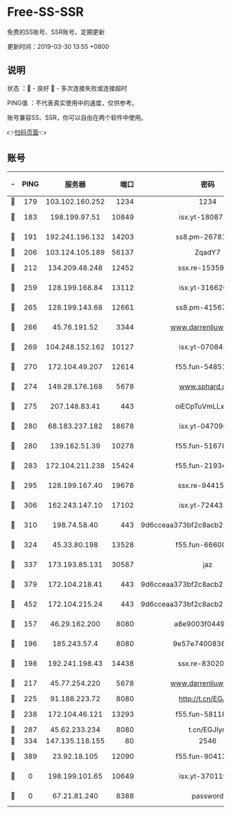 # Free-SS-SSR

免费的SS账号、SSR账号，定期更新

更新时间：2019-03-30 13:55 +0800

## 说明

状态     ：🙂 - 良好 🙁 - 多次连接失败或连接超时

PING值   ：不代表真实使用中的速度，仅供参考。

账号兼容SS、SSR，你可以自由在两个软件中使用。

👉[扫码页面](https://liesauer.github.io/Free-SS-SSR/)👈

## 账号

|-|PING|服务器|端口|密码|加密方式|区域|
|:----:|:----:|:-----:|-----:|:----:|:----:|:----:|
|🙂|179|103.102.160.252|1234|1234|rc4-md5|JP|
|🙂|183|198.199.97.51|10849|isx.yt-18087138|aes-256-cfb|US|
|🙂|191|192.241.196.132|14203|ss8.pm-26781562|aes-256-cfb|US|
|🙂|206|103.124.105.189|56137|ZqadY7|chacha20|US|
|🙂|212|134.209.48.248|12452|ssx.re-15359519|aes-256-cfb|US|
|🙂|259|128.199.168.84|13112|isx.yt-31662072|aes-256-cfb|SG|
|🙂|265|128.199.143.68|12661|ss8.pm-41567124|aes-256-cfb|SG|
|🙂|266|45.76.191.52|3344|www.darrenliuwei.com|aes-256-cfb|JP|
|🙂|269|104.248.152.162|10127|isx.yt-07084536|aes-256-cfb|SG|
|🙂|270|172.104.49.207|12614|f55.fun-54851192|aes-256-cfb|SG|
|🙂|274|149.28.176.168|5678|www.sphard.com|aes-256-cfb|AU|
|🙂|275|207.148.83.41|443|oiECpTuVmLLxk4Ts|aes-256-cfb|AU|
|🙂|280|68.183.237.182|18678|isx.yt-04709646|aes-256-cfb|SG|
|🙂|280|139.162.51.39|10278|f55.fun-51678330|aes-256-cfb|SG|
|🙂|283|172.104.211.238|15424|f55.fun-21934878|aes-256-cfb|US|
|🙂|295|128.199.167.40|19678|ssx.re-94415415|aes-256-cfb|SG|
|🙂|306|162.243.147.10|17102|isx.yt-72443104|aes-256-cfb|US|
|🙂|310|198.74.58.40|443|9d6cceaa373bf2c8acb22e60b6a58be6|aes-256-cfb|US|
|🙂|324|45.33.80.198|13528|f55.fun-66600164|aes-256-cfb|US|
|🙂|337|173.193.85.131|30587|jaz|aes-256-cfb|US|
|🙂|379|172.104.218.41|443|9d6cceaa373bf2c8acb22e60b6a58be6|aes-256-cfb|US|
|🙂|452|172.104.215.24|443|9d6cceaa373bf2c8acb22e60b6a58be6|aes-256-cfb|US|
|🙂|157|46.29.162.200|8080|a8e9003f0449cea5|chacha20-ietf|RU|
|🙂|196|185.243.57.4|8080|9e57e7400838a01e|chacha20-ietf|US|
|🙂|198|192.241.198.43|14438|ssx.re-83020606|aes-256-cfb|US|
|🙂|217|45.77.254.220|5678|www.darrenliuwei.com|aes-256-cfb|SG|
|🙂|225|91.188.223.72|8080|http://t.cn/EGJIyrl|rc4-md5|RU|
|🙂|238|172.104.46.121|13293|f55.fun-58118866|aes-256-cfb|SG|
|🙂|287|45.62.233.234|8080|t.cn/EGJIyrl|rc4-md5|CA|
|🙂|334|147.135.118.155|80|2546|chacha20|US|
|🙂|389|23.92.18.105|12090|f55.fun-90413595|aes-256-cfb|US|
|🙁|0|198.199.101.65|10649|isx.yt-37011901|aes-256-cfb|US|
|🙁|0|67.21.81.240|8388|password|aes-256-cfb|US|
